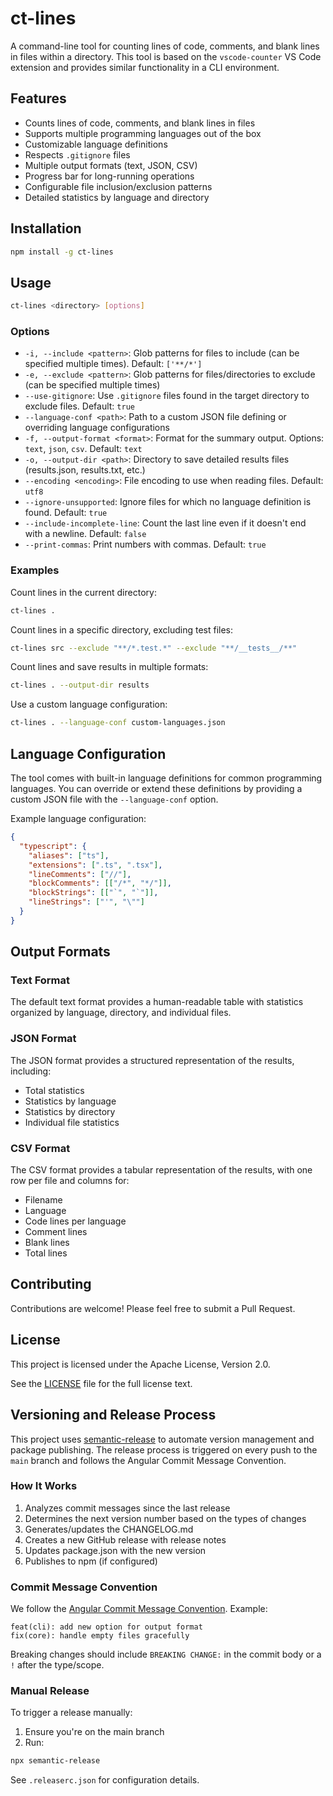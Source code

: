 # ct-lines

A command-line tool for counting lines of code, comments, and blank lines in files within a directory. This tool is based on the `vscode-counter` VS Code extension and provides similar functionality in a CLI environment.

## Features

- Counts lines of code, comments, and blank lines in files
- Supports multiple programming languages out of the box
- Customizable language definitions
- Respects `.gitignore` files
- Multiple output formats (text, JSON, CSV)
- Progress bar for long-running operations
- Configurable file inclusion/exclusion patterns
- Detailed statistics by language and directory

## Installation

```bash
npm install -g ct-lines
```

## Usage

```bash
ct-lines <directory> [options]
```

### Options

- `-i, --include <pattern>`: Glob patterns for files to include (can be specified multiple times). Default: `['**/*']`
- `-e, --exclude <pattern>`: Glob patterns for files/directories to exclude (can be specified multiple times)
- `--use-gitignore`: Use `.gitignore` files found in the target directory to exclude files. Default: `true`
- `--language-conf <path>`: Path to a custom JSON file defining or overriding language configurations
- `-f, --output-format <format>`: Format for the summary output. Options: `text`, `json`, `csv`. Default: `text`
- `-o, --output-dir <path>`: Directory to save detailed results files (results.json, results.txt, etc.)
- `--encoding <encoding>`: File encoding to use when reading files. Default: `utf8`
- `--ignore-unsupported`: Ignore files for which no language definition is found. Default: `true`
- `--include-incomplete-line`: Count the last line even if it doesn't end with a newline. Default: `false`
- `--print-commas`: Print numbers with commas. Default: `true`

### Examples

Count lines in the current directory:
```bash
ct-lines .
```

Count lines in a specific directory, excluding test files:
```bash
ct-lines src --exclude "**/*.test.*" --exclude "**/__tests__/**"
```

Count lines and save results in multiple formats:
```bash
ct-lines . --output-dir results
```

Use a custom language configuration:
```bash
ct-lines . --language-conf custom-languages.json
```

## Language Configuration

The tool comes with built-in language definitions for common programming languages. You can override or extend these definitions by providing a custom JSON file with the `--language-conf` option.

Example language configuration:
```json
{
  "typescript": {
    "aliases": ["ts"],
    "extensions": [".ts", ".tsx"],
    "lineComments": ["//"],
    "blockComments": [["/*", "*/"]],
    "blockStrings": [["`", "`"]],
    "lineStrings": ["'", "\""]
  }
}
```

## Output Formats

### Text Format
The default text format provides a human-readable table with statistics organized by language, directory, and individual files.

### JSON Format
The JSON format provides a structured representation of the results, including:
- Total statistics
- Statistics by language
- Statistics by directory
- Individual file statistics

### CSV Format
The CSV format provides a tabular representation of the results, with one row per file and columns for:
- Filename
- Language
- Code lines per language
- Comment lines
- Blank lines
- Total lines

## Contributing

Contributions are welcome! Please feel free to submit a Pull Request.

## License

This project is licensed under the Apache License, Version 2.0.

See the [LICENSE](LICENSE) file for the full license text.

## Versioning and Release Process

This project uses [semantic-release](https://github.com/semantic-release/semantic-release) to automate version management and package publishing. The release process is triggered on every push to the `main` branch and follows the Angular Commit Message Convention.

### How It Works

1. Analyzes commit messages since the last release
2. Determines the next version number based on the types of changes
3. Generates/updates the CHANGELOG.md
4. Creates a new GitHub release with release notes
5. Updates package.json with the new version
6. Publishes to npm (if configured)

### Commit Message Convention

We follow the [Angular Commit Message Convention](https://github.com/angular/angular/blob/master/CONTRIBUTING.md#-commit-message-format). Example:

```
feat(cli): add new option for output format
fix(core): handle empty files gracefully
```

Breaking changes should include `BREAKING CHANGE:` in the commit body or a `!` after the type/scope.

### Manual Release

To trigger a release manually:

1. Ensure you're on the main branch
2. Run:
```bash
npx semantic-release
```

See `.releaserc.json` for configuration details. 